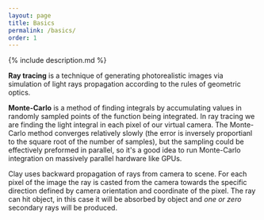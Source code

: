 ```yaml
---
layout: page
title: Basics
permalink: /basics/
order: 1
---
```


{% include description.md %}

**Ray tracing** is a technique of generating photorealistic images via simulation of light rays propagation according to the rules of geometric optics.

**Monte-Carlo** is a method of finding integrals by accumulating values in randomly sampled points of the function being integrated.
In ray tracing we are finding the light integral in each pixel of our virtual camera. The Monte-Carlo method converges relatively slowly (the error is inversely proportianl to the square root of the number of samples), but the sampling could be effectively preformed in parallel, so it's a good idea to run Monte-Carlo integration on massively parallel hardware like GPUs. 

Clay uses backward propagation of rays from camera to scene. For each pixel of the image the ray is casted from the camera towards the specific direction defined by camera orientation and coordinate of the pixel. The ray can hit object, in this case it will be absorbed by object and *one or zero* secondary rays will be produced.
